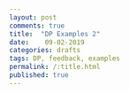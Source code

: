 ```yaml
---
layout: post
comments: true
title:  "DP Examples 2"
date:    09-02-2019 
categories: drafts
tags: DP, feedback, examples
permalink: /:title.html
published: true
---
```





